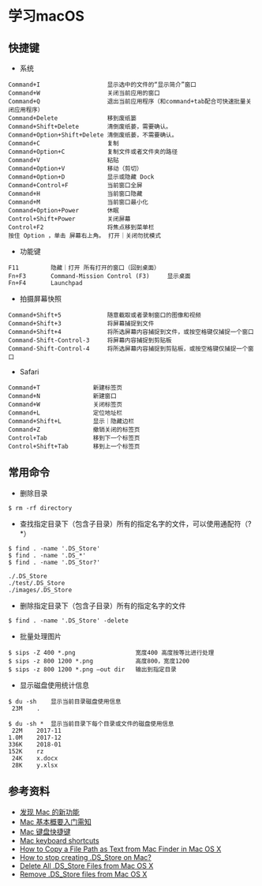 # 学习macOS

## 快捷键
* 系统
```
Command+I                   显示选中的文件的“显示简介”窗口
Command+W                   关闭当前应用的窗口
Command+Q                   退出当前应用程序（和command+tab配合可快速批量关闭应用程序）
Command+Delete              移到废纸篓
Command+Shift+Delete        清倒废纸蒌，需要确认。
Command+Option+Shift+Delete 清倒废纸蒌，不需要确认。
Command+C                   复制
Command+Option+C            复制文件或者文件夹的路径
Command+V                   粘贴
Command+Option+V            移动（剪切）
Command+Option+D            显示或隐藏 Dock
Command+Control+F           当前窗口全屏
Command+H                   当前窗口隐藏
Command+M                   当前窗口最小化
Command+Option+Power        休眠
Control+Shift+Power         关闭屏幕
Control+F2                  将焦点移到菜单栏
按住 Option ，单击 屏幕右上角。 打开｜关闭勿扰模式
```
* 功能键
```
F11         隐藏｜打开 所有打开的窗口（回到桌面）
Fn+F3       Command-Mission Control (F3)     显示桌面
Fn+F4       Launchpad
```

* 拍摄屏幕快照
```
Command+Shift+5             随意截取或者录制窗口的图像和视频
Command+Shift+3             将屏幕捕捉到文件
Command+Shift+4             将所选屏幕内容捕捉到文件，或按空格键仅捕捉一个窗口
Command-Shift-Control-3     将屏幕内容捕捉到剪贴板
Command-Shift-Control-4     将所选屏幕内容捕捉到剪贴板，或按空格键仅捕捉一个窗口
```

* Safari
```
Command+T               新建标签页
Command+N               新建窗口
Command+W               关闭标签页
Command+L               定位地址栏
Command+Shift+L         显示｜隐藏边栏
Command+Z               撤销关闭的标签页
Control+Tab             移到下一个标签页
Control+Shift+Tab       移到上一个标签页
```

## 常用命令
* 删除目录
```shell
$ rm -rf directory
```

* 查找指定目录下（包含子目录）所有的指定名字的文件，可以使用通配符（? *）
```shell
$ find . -name '.DS_Store'
$ find . -name '.DS_*'
$ find . -name '.DS_Stor?'

./.DS_Store
./test/.DS_Store
./images/.DS_Store
```

* 删除指定目录下（包含子目录）所有的指定名字的文件
```shell
$ find . -name '.DS_Store' -delete
```

* 批量处理图片
```shell
$ sips -Z 400 *.png                 宽度400 高度按等比进行处理
$ sips -z 800 1200 *.png            高度800，宽度1200
$ sips -z 800 1200 *.png —out dir   输出到指定目录
```

* 显示磁盘使用统计信息
```shell
$ du -sh    显示当前目录磁盘使用信息
 23M    .

$ du -sh *  显示当前目录下每个目录或文件的磁盘使用信息
 22M    2017-11
1.0M    2017-12
336K    2018-01
152K    rz
 24K    x.docx
 28K    y.xlsx
```

## 参考资料
* [发现 Mac 的新功能](https://help.apple.com/macOS/mojave/whats-new/?lang=zh-hans)
* [Mac 基本概要入门需知](https://help.apple.com/macOS/mojave/mac-basics/)
* [Mac 键盘快捷键](https://support.apple.com/zh-cn/HT201236)
* [Mac keyboard shortcuts](https://support.apple.com/en-us/HT201236)
* [How to Copy a File Path as Text from Mac Finder in Mac OS X](http://osxdaily.com/2015/11/05/copy-file-path-name-text-mac-os-x-finder/)
* [How to stop creating .DS_Store on Mac?](https://stackoverflow.com/questions/18015978/how-to-stop-creating-ds-store-on-mac)
* [Delete All .DS_Store Files from Mac OS X](http://osxdaily.com/2012/07/05/delete-all-ds-store-files-from-mac-os-x/)
* [Remove .DS_Store files from Mac OS X](https://helpx.adobe.com/dreamweaver/kb/remove-ds-store-files-mac.html)
